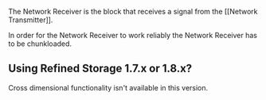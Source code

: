 The Network Receiver is the block that receives a signal from the [[Network Transmitter]].

In order for the Network Receiver to work reliably the Network Receiver has to be chunkloaded.

## Using Refined Storage 1.7.x or 1.8.x?
Cross dimensional functionality isn't available in this version.
